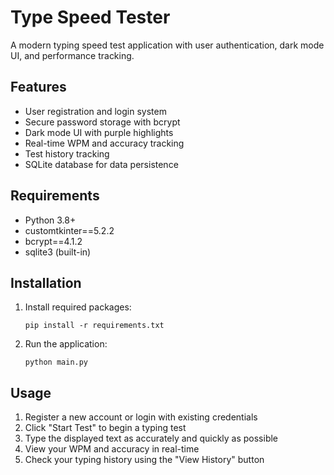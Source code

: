# Type Speed Tester

A modern typing speed test application with user authentication, dark mode UI, and performance tracking.

## Features

- User registration and login system
- Secure password storage with bcrypt
- Dark mode UI with purple highlights
- Real-time WPM and accuracy tracking
- Test history tracking
- SQLite database for data persistence

## Requirements

- Python 3.8+
- customtkinter==5.2.2
- bcrypt==4.1.2
- sqlite3 (built-in)

## Installation

1. Install required packages:
   ```
   pip install -r requirements.txt
   ```

2. Run the application:
   ```
   python main.py
   ```

## Usage

1. Register a new account or login with existing credentials
2. Click "Start Test" to begin a typing test
3. Type the displayed text as accurately and quickly as possible
4. View your WPM and accuracy in real-time
5. Check your typing history using the "View History" button
